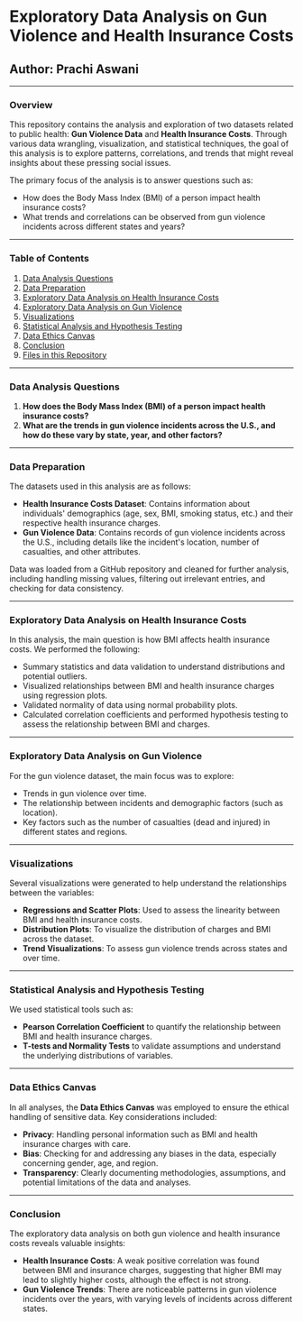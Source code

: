 # Exploratory Data Analysis on Gun Violence and Health Insurance Costs

## Author: Prachi Aswani

---

### Overview
This repository contains the analysis and exploration of two datasets related to public health: **Gun Violence Data** and **Health Insurance Costs**. Through various data wrangling, visualization, and statistical techniques, the goal of this analysis is to explore patterns, correlations, and trends that might reveal insights about these pressing social issues. 

The primary focus of the analysis is to answer questions such as:
- How does the Body Mass Index (BMI) of a person impact health insurance costs?
- What trends and correlations can be observed from gun violence incidents across different states and years?

---

### Table of Contents
1. [Data Analysis Questions](#data-analysis-questions)
2. [Data Preparation](#data-preparation)
3. [Exploratory Data Analysis on Health Insurance Costs](#exploratory-data-analysis-on-health-insurance-costs)
4. [Exploratory Data Analysis on Gun Violence](#exploratory-data-analysis-on-gun-violence)
5. [Visualizations](#visualizations)
6. [Statistical Analysis and Hypothesis Testing](#statistical-analysis-and-hypothesis-testing)
7. [Data Ethics Canvas](#data-ethics-canvas)
8. [Conclusion](#conclusion)
9. [Files in this Repository](#files-in-this-repository)

---

### Data Analysis Questions
1. **How does the Body Mass Index (BMI) of a person impact health insurance costs?**
2. **What are the trends in gun violence incidents across the U.S., and how do these vary by state, year, and other factors?**

---

### Data Preparation
The datasets used in this analysis are as follows:
- **Health Insurance Costs Dataset**: Contains information about individuals' demographics (age, sex, BMI, smoking status, etc.) and their respective health insurance charges.
- **Gun Violence Data**: Contains records of gun violence incidents across the U.S., including details like the incident's location, number of casualties, and other attributes.

Data was loaded from a GitHub repository and cleaned for further analysis, including handling missing values, filtering out irrelevant entries, and checking for data consistency.

---

### Exploratory Data Analysis on Health Insurance Costs
In this analysis, the main question is how BMI affects health insurance costs. We performed the following:
- Summary statistics and data validation to understand distributions and potential outliers.
- Visualized relationships between BMI and health insurance charges using regression plots.
- Validated normality of data using normal probability plots.
- Calculated correlation coefficients and performed hypothesis testing to assess the relationship between BMI and charges.

---

### Exploratory Data Analysis on Gun Violence
For the gun violence dataset, the main focus was to explore:
- Trends in gun violence over time.
- The relationship between incidents and demographic factors (such as location).
- Key factors such as the number of casualties (dead and injured) in different states and regions.

---

### Visualizations
Several visualizations were generated to help understand the relationships between the variables:
- **Regressions and Scatter Plots**: Used to assess the linearity between BMI and health insurance costs.
- **Distribution Plots**: To visualize the distribution of charges and BMI across the dataset.
- **Trend Visualizations**: To assess gun violence trends across states and over time.

---

### Statistical Analysis and Hypothesis Testing
We used statistical tools such as:
- **Pearson Correlation Coefficient** to quantify the relationship between BMI and health insurance charges.
- **T-tests and Normality Tests** to validate assumptions and understand the underlying distributions of variables.

---

### Data Ethics Canvas
In all analyses, the **Data Ethics Canvas** was employed to ensure the ethical handling of sensitive data. Key considerations included:
- **Privacy**: Handling personal information such as BMI and health insurance charges with care.
- **Bias**: Checking for and addressing any biases in the data, especially concerning gender, age, and region.
- **Transparency**: Clearly documenting methodologies, assumptions, and potential limitations of the data and analyses.

---

### Conclusion
The exploratory data analysis on both gun violence and health insurance costs reveals valuable insights:
- **Health Insurance Costs**: A weak positive correlation was found between BMI and insurance charges, suggesting that higher BMI may lead to slightly higher costs, although the effect is not strong.
- **Gun Violence Trends**: There are noticeable patterns in gun violence incidents over the years, with varying levels of incidents across different states.

